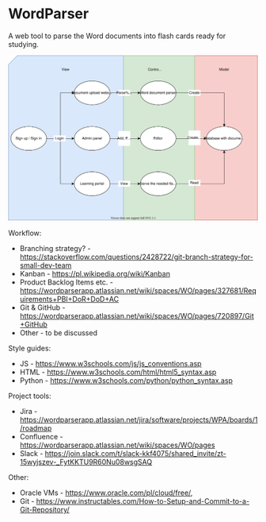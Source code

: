 # WordParser
A web tool to parse the Word documents into flash cards ready for studying.

![A diagram describing the solution](/WordParserApp.svg/ "Diagram describing the solution")

Workflow:
- Branching strategy? - https://stackoverflow.com/questions/2428722/git-branch-strategy-for-small-dev-team
- Kanban - https://pl.wikipedia.org/wiki/Kanban
- Product Backlog Items etc. - https://wordparserapp.atlassian.net/wiki/spaces/WO/pages/327681/Requirements+PBI+DoR+DoD+AC
- Git & GitHub - https://wordparserapp.atlassian.net/wiki/spaces/WO/pages/720897/Git+GitHub
- Other - to be discussed

Style guides:
- JS - https://www.w3schools.com/js/js_conventions.asp
- HTML - https://www.w3schools.com/html/html5_syntax.asp
- Python - https://www.w3schools.com/python/python_syntax.asp

Project tools:
- Jira - https://wordparserapp.atlassian.net/jira/software/projects/WPA/boards/1/roadmap
- Confluence - https://wordparserapp.atlassian.net/wiki/spaces/WO/pages
- Slack - https://join.slack.com/t/slack-kkf4075/shared_invite/zt-15wyjszev-_FytKKTU9R60Nu08wsgSAQ

Other:
- Oracle VMs - https://www.oracle.com/pl/cloud/free/,
- Git - https://www.instructables.com/How-to-Setup-and-Commit-to-a-Git-Repository/
